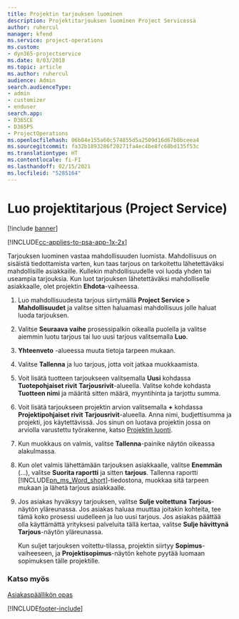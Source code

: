 ```yaml
---
title: Projektin tarjouksen luominen
description: Projektitarjouksen luominen Project Servicessä
author: ruhercul
manager: kfend
ms.service: project-operations
ms.custom:
- dyn365-projectservice
ms.date: 8/03/2018
ms.topic: article
ms.author: ruhercul
audience: Admin
search.audienceType:
- admin
- customizer
- enduser
search.app:
- D365CE
- D365PS
- ProjectOperations
ms.openlocfilehash: 06b84e155a60c574855d5a2509d16d67b8bceea4
ms.sourcegitcommit: fa32b1893286f20271fa4ec4be8fc68bd135f53c
ms.translationtype: HT
ms.contentlocale: fi-FI
ms.lasthandoff: 02/15/2021
ms.locfileid: "5285164"
---
```

# <a name="create-a-project-quote-project-service"></a>Luo projektitarjous (Project Service)

[!include [banner](../includes/psa-now-project-operations.md)]

[!INCLUDE[cc-applies-to-psa-app-1x-2x](../includes/cc-applies-to-psa-app-1x-2x.md)]

Tarjouksen luominen vastaa mahdollisuuden luomista. Mahdollisuus on sisäistä tiedottamista varten, kun taas tarjous on tarkoitettu lähetettäväksi mahdollisille asiakkaille. Kullekin mahdollisuudelle voi luoda yhden tai useampia tarjouksia. Kun luot tarjouksen lähetettäväksi mahdolliselle asiakkaalle, olet projektin **Ehdota**-vaiheessa.  
  
1. Luo mahdollisuudesta tarjous siirtymällä **Project Service > Mahdollisuudet** ja valitse sitten haluamasi mahdollisuus jolle haluat luoda tarjouksen.  
  
2. Valitse **Seuraava vaihe** prosessipalkin oikealla puolella ja valitse aiemmin luotu tarjous tai luo uusi tarjous valitsemalla **Luo**.  
  
3. **Yhteenveto** -alueessa muuta tietoja tarpeen mukaan.  
  
4. Valitse **Tallenna** ja luo tarjous, jotta voit jatkaa muokkaamista.  
  
5. Voit lisätä tuotteen tarjoukseen valitsemalla **Uusi** kohdassa **Tuotepohjaiset rivit** **Tarjousrivit**-alueella. Valitse kohde kohdasta **Tuotteen nimi** ja määritä sitten määrä, myyntihinta ja tarjottu summa.  
  
6. Voit lisätä tarjoukseen projektin arvion valitsemalla **+** kohdassa **Projektipohjaiset rivit** **Tarjousrivit**-alueella. Anna nimi, budjettisumma ja projekti, jos käytettävissä. Jos sinun on luotava projektin jossa on arviolla varustettu työrakenne, katso [Projektin luonti](../psa/create-project.md).  
  
7. Kun muokkaus on valmis, valitse **Tallenna**-painike näytön oikeassa alakulmassa.  
  
8. Kun olet valmis lähettämään tarjouksen asiakkaalle, valitse **Enemmän** (...), valitse **Suorita raportti** ja sitten **tarjous**. Tallenna raportti [!INCLUDE[pn_ms_Word_short](../includes/pn-ms-word-short.md)]-tiedostona, muokkaa sitä tarpeen mukaan ja lähetä tarjous asiakkaalle.  
  
9. Jos asiakas hyväksyy tarjouksen, valitse **Sulje voitettuna** **Tarjous**-näytön yläreunassa. Jos asiakas haluaa muuttaa joitakin kohteita, tee tämä koko prosessi uudelleen ja luo uusi tarjous. Jos asiakas päättää olla käyttämättä yrityksesi palveluita tällä kertaa, valitse **Sulje hävittynä** **Tarjous**-näytön yläreunassa.  
  
   Kun suljet tarjouksen voitettu-tilassa, projektin siirtyy **Sopimus**-vaiheeseen, ja **Projektisopimus**-näytön kehote pyytää luomaan sopimuksen tälle projektille.  
  
### <a name="see-also"></a>Katso myös  
 [Asiakaspäällikön opas](../psa/account-manager-guide.md)


[!INCLUDE[footer-include](../includes/footer-banner.md)]